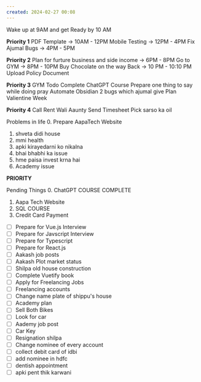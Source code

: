 ```yaml
---
created: 2024-02-27 00:08
---
```

Wake up at 9AM  and get Ready by 10 AM 

**Priority 1**
PDF Template -> 10AM - 12PM
Mobile Testing -> 12PM - 4PM
Fix Ajumal Bugs -> 4PM - 5PM

**Priority 2**
Plan for furture business and side income -> 6PM - 8PM
Go to GYM -> 8PM - 10PM
Buy Chocolate on the way Back -> 10 PM - 10:10 PM
Upload Policy Document  

**Priority 3**
GYM Todo
Complete ChatGPT Course
Prepare one thing to say while doing pray
Automate Obsidian
2 bugs which ajumal give
Plan Valientine Week

**Priority 4**
Call Rent Wali Aaunty
Send Timesheet
Pick sarso ka oil


Problems in life
0. Prepare AapaTech Website
1. shveta didi house
2. mmi health
3. apki kirayedarni ko nikalna
4. bhai bhabhi ka issue
5. hme paisa invest krna hai
6. Academy issue




**PRIORITY**

Pending Things
0. ChatGPT COURSE COMPLETE
1. Aapa Tech Website
2. SQL COURSE
3. Credit Card Payment

- [ ] Prepare for Vue.js Interview
- [ ] Prepare for Javscript Interview
- [ ] Prepare for Typescript
- [ ] Prepare for React.js
- [ ] Aakash job posts
- [ ] Aakash Plot market status
- [ ] Shilpa old house construction
- [ ] Complete Vuetify book
- [ ] Apply for Freelancing Jobs
- [ ] Freelancing accounts
- [ ] Change name plate of shippu's house
- [ ] Academy plan
- [ ] Sell Both Bikes
- [ ] Look for car
- [ ] Aademy job post
- [ ] Car Key
- [ ] Resignation shilpa
- [ ] Change nominee of every account
- [ ] collect debit card of idbi
- [ ] add nominee in hdfc
- [ ] dentish appointment
- [ ] apki pent thik karwani
